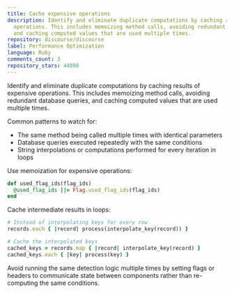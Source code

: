 ```yaml
---
title: Cache expensive operations
description: Identify and eliminate duplicate computations by caching results of expensive
  operations. This includes memoizing method calls, avoiding redundant database queries,
  and caching computed values that are used multiple times.
repository: discourse/discourse
label: Performance Optimization
language: Ruby
comments_count: 3
repository_stars: 44898
---
```


Identify and eliminate duplicate computations by caching results of expensive operations. This includes memoizing method calls, avoiding redundant database queries, and caching computed values that are used multiple times.

Common patterns to watch for:
- The same method being called multiple times with identical parameters
- Database queries executed repeatedly with the same conditions  
- String interpolations or computations performed for every iteration in loops

Use memoization for expensive operations:
```ruby
def used_flag_ids(flag_ids)
  @used_flag_ids ||= Flag.used_flag_ids(flag_ids)
end
```

Cache intermediate results in loops:
```ruby
# Instead of interpolating keys for every row
records.each { |record| process(interpolate_key(record)) }

# Cache the interpolated keys
cached_keys = records.map { |record| interpolate_key(record) }
cached_keys.each { |key| process(key) }
```

Avoid running the same detection logic multiple times by setting flags or headers to communicate state between components rather than re-computing the same conditions.